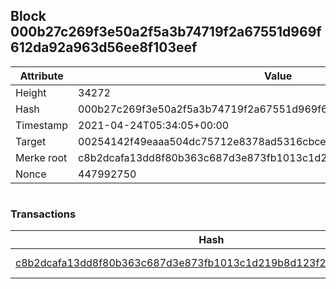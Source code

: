 ## Block 000b27c269f3e50a2f5a3b74719f2a67551d969f612da92a963d56ee8f103eef

Attribute | Value
--- | ---
Height | 34272
Hash | 000b27c269f3e50a2f5a3b74719f2a67551d969f612da92a963d56ee8f103eef
Timestamp | 2021-04-24T05:34:05+00:00
Target | 00254142f49eaaa504dc75712e8378ad5316cbcead634704b3734b6271167cc4
Merke root | c8b2dcafa13dd8f80b363c687d3e873fb1013c1d219b8d123f214040b61724f1
Nonce | 447992750

```

```

### Transactions

Hash | Amount
--- | ---
[c8b2dcafa13dd8f80b363c687d3e873fb1013c1d219b8d123f214040b61724f1](c8b2dcafa13dd8f80b363c687d3e873fb1013c1d219b8d123f214040b61724f1.md) | 10.00000000 SKEPTI 

